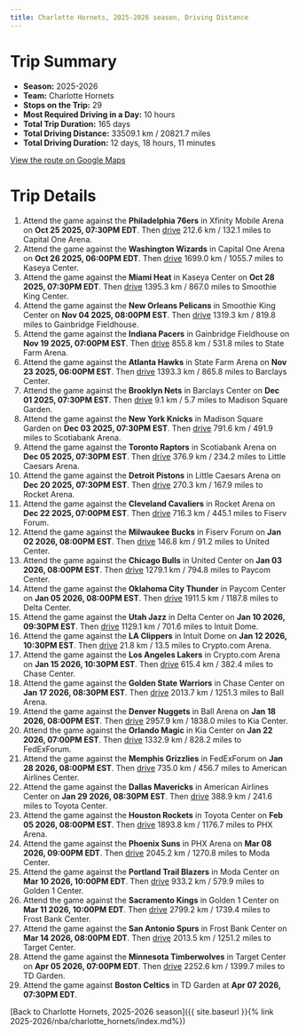 ```yaml
---
title: Charlotte Hornets, 2025-2026 season, Driving Distance
---
```


# Trip Summary
- **Season:** 2025-2026
- **Team:** Charlotte Hornets
- **Stops on the Trip:** 29
- **Most Required Driving in a Day:** 10 hours
- **Total Trip Duration:** 165 days
- **Total Driving Distance:** 33509.1 km / 20821.7 miles
- **Total Driving Duration:** 12 days, 18 hours, 11 minutes

[View the route on Google Maps](https://www.google.com/maps/dir/Xfinity+Mobile+Arena+Philadelphia+PA/Capital+One+Arena+Washington+DC/Kaseya+Center+Miami+FL/Smoothie+King+Center+New+Orleans+LA/Gainbridge+Fieldhouse+Indianapolis+IN/State+Farm+Arena+Atlanta+GA/Barclays+Center+Brooklyn+NY/Madison+Square+Garden+New+York+NY/Scotiabank+Arena+Toronto+ON/Little+Caesars+Arena+Detroit+MI/Rocket+Arena+Cleveland+OH/Fiserv+Forum+Milwaukee+WI/United+Center+Chicago+IL/Paycom+Center+Oklahoma+City+OK/Delta+Center+Salt+Lake+City+UT/Intuit+Dome+Inglewood+CA/Crypto.com+Arena+Los+Angeles+CA/Chase+Center+San+Francisco+CA/Ball+Arena+Denver+CO/Kia+Center+Orlando+FL/FedExForum+Memphis+TN/American+Airlines+Center+Dallas+TX/Toyota+Center+Houston+TX/PHX+Arena+Phoenix+AZ/Moda+Center+Portland+OR/Golden+1+Center+Sacramento+CA/Frost+Bank+Center+San+Antonio+TX/Target+Center+Minneapolis+MN/TD+Garden+Boston+MA)

# Trip Details
1. Attend the game against the **Philadelphia 76ers** in Xfinity Mobile Arena on **Oct 25 2025, 07:30PM EDT**. Then [drive](https://www.google.com/maps/dir/Xfinity+Mobile+Arena+Philadelphia+PA/Capital+One+Arena+Washington+DC) 212.6 km / 132.1 miles to Capital One Arena.
2. Attend the game against the **Washington Wizards** in Capital One Arena on **Oct 26 2025, 06:00PM EDT**. Then [drive](https://www.google.com/maps/dir/Capital+One+Arena+Washington+DC/Kaseya+Center+Miami+FL) 1699.0 km / 1055.7 miles to Kaseya Center.
3. Attend the game against the **Miami Heat** in Kaseya Center on **Oct 28 2025, 07:30PM EDT**. Then [drive](https://www.google.com/maps/dir/Kaseya+Center+Miami+FL/Smoothie+King+Center+New+Orleans+LA) 1395.3 km / 867.0 miles to Smoothie King Center.
4. Attend the game against the **New Orleans Pelicans** in Smoothie King Center on **Nov 04 2025, 08:00PM EST**. Then [drive](https://www.google.com/maps/dir/Smoothie+King+Center+New+Orleans+LA/Gainbridge+Fieldhouse+Indianapolis+IN) 1319.3 km / 819.8 miles to Gainbridge Fieldhouse.
5. Attend the game against the **Indiana Pacers** in Gainbridge Fieldhouse on **Nov 19 2025, 07:00PM EST**. Then [drive](https://www.google.com/maps/dir/Gainbridge+Fieldhouse+Indianapolis+IN/State+Farm+Arena+Atlanta+GA) 855.8 km / 531.8 miles to State Farm Arena.
6. Attend the game against the **Atlanta Hawks** in State Farm Arena on **Nov 23 2025, 06:00PM EST**. Then [drive](https://www.google.com/maps/dir/State+Farm+Arena+Atlanta+GA/Barclays+Center+Brooklyn+NY) 1393.3 km / 865.8 miles to Barclays Center.
7. Attend the game against the **Brooklyn Nets** in Barclays Center on **Dec 01 2025, 07:30PM EST**. Then [drive](https://www.google.com/maps/dir/Barclays+Center+Brooklyn+NY/Madison+Square+Garden+New+York+NY) 9.1 km / 5.7 miles to Madison Square Garden.
8. Attend the game against the **New York Knicks** in Madison Square Garden on **Dec 03 2025, 07:30PM EST**. Then [drive](https://www.google.com/maps/dir/Madison+Square+Garden+New+York+NY/Scotiabank+Arena+Toronto+ON) 791.6 km / 491.9 miles to Scotiabank Arena.
9. Attend the game against the **Toronto Raptors** in Scotiabank Arena on **Dec 05 2025, 07:30PM EST**. Then [drive](https://www.google.com/maps/dir/Scotiabank+Arena+Toronto+ON/Little+Caesars+Arena+Detroit+MI) 376.9 km / 234.2 miles to Little Caesars Arena.
10. Attend the game against the **Detroit Pistons** in Little Caesars Arena on **Dec 20 2025, 07:30PM EST**. Then [drive](https://www.google.com/maps/dir/Little+Caesars+Arena+Detroit+MI/Rocket+Arena+Cleveland+OH) 270.3 km / 167.9 miles to Rocket Arena.
11. Attend the game against the **Cleveland Cavaliers** in Rocket Arena on **Dec 22 2025, 07:00PM EST**. Then [drive](https://www.google.com/maps/dir/Rocket+Arena+Cleveland+OH/Fiserv+Forum+Milwaukee+WI) 716.3 km / 445.1 miles to Fiserv Forum.
12. Attend the game against the **Milwaukee Bucks** in Fiserv Forum on **Jan 02 2026, 08:00PM EST**. Then [drive](https://www.google.com/maps/dir/Fiserv+Forum+Milwaukee+WI/United+Center+Chicago+IL) 146.8 km / 91.2 miles to United Center.
13. Attend the game against the **Chicago Bulls** in United Center on **Jan 03 2026, 08:00PM EST**. Then [drive](https://www.google.com/maps/dir/United+Center+Chicago+IL/Paycom+Center+Oklahoma+City+OK) 1279.1 km / 794.8 miles to Paycom Center.
14. Attend the game against the **Oklahoma City Thunder** in Paycom Center on **Jan 05 2026, 08:00PM EST**. Then [drive](https://www.google.com/maps/dir/Paycom+Center+Oklahoma+City+OK/Delta+Center+Salt+Lake+City+UT) 1911.5 km / 1187.8 miles to Delta Center.
15. Attend the game against the **Utah Jazz** in Delta Center on **Jan 10 2026, 09:30PM EST**. Then [drive](https://www.google.com/maps/dir/Delta+Center+Salt+Lake+City+UT/Intuit+Dome+Inglewood+CA) 1129.1 km / 701.6 miles to Intuit Dome.
16. Attend the game against the **LA Clippers** in Intuit Dome on **Jan 12 2026, 10:30PM EST**. Then [drive](https://www.google.com/maps/dir/Intuit+Dome+Inglewood+CA/Crypto.com+Arena+Los+Angeles+CA) 21.8 km / 13.5 miles to Crypto.com Arena.
17. Attend the game against the **Los Angeles Lakers** in Crypto.com Arena on **Jan 15 2026, 10:30PM EST**. Then [drive](https://www.google.com/maps/dir/Crypto.com+Arena+Los+Angeles+CA/Chase+Center+San+Francisco+CA) 615.4 km / 382.4 miles to Chase Center.
18. Attend the game against the **Golden State Warriors** in Chase Center on **Jan 17 2026, 08:30PM EST**. Then [drive](https://www.google.com/maps/dir/Chase+Center+San+Francisco+CA/Ball+Arena+Denver+CO) 2013.7 km / 1251.3 miles to Ball Arena.
19. Attend the game against the **Denver Nuggets** in Ball Arena on **Jan 18 2026, 08:00PM EST**. Then [drive](https://www.google.com/maps/dir/Ball+Arena+Denver+CO/Kia+Center+Orlando+FL) 2957.9 km / 1838.0 miles to Kia Center.
20. Attend the game against the **Orlando Magic** in Kia Center on **Jan 22 2026, 07:00PM EST**. Then [drive](https://www.google.com/maps/dir/Kia+Center+Orlando+FL/FedExForum+Memphis+TN) 1332.9 km / 828.2 miles to FedExForum.
21. Attend the game against the **Memphis Grizzlies** in FedExForum on **Jan 28 2026, 08:00PM EST**. Then [drive](https://www.google.com/maps/dir/FedExForum+Memphis+TN/American+Airlines+Center+Dallas+TX) 735.0 km / 456.7 miles to American Airlines Center.
22. Attend the game against the **Dallas Mavericks** in American Airlines Center on **Jan 29 2026, 08:30PM EST**. Then [drive](https://www.google.com/maps/dir/American+Airlines+Center+Dallas+TX/Toyota+Center+Houston+TX) 388.9 km / 241.6 miles to Toyota Center.
23. Attend the game against the **Houston Rockets** in Toyota Center on **Feb 05 2026, 08:00PM EST**. Then [drive](https://www.google.com/maps/dir/Toyota+Center+Houston+TX/PHX+Arena+Phoenix+AZ) 1893.8 km / 1176.7 miles to PHX Arena.
24. Attend the game against the **Phoenix Suns** in PHX Arena on **Mar 08 2026, 09:00PM EDT**. Then [drive](https://www.google.com/maps/dir/PHX+Arena+Phoenix+AZ/Moda+Center+Portland+OR) 2045.2 km / 1270.8 miles to Moda Center.
25. Attend the game against the **Portland Trail Blazers** in Moda Center on **Mar 10 2026, 10:00PM EDT**. Then [drive](https://www.google.com/maps/dir/Moda+Center+Portland+OR/Golden+1+Center+Sacramento+CA) 933.2 km / 579.9 miles to Golden 1 Center.
26. Attend the game against the **Sacramento Kings** in Golden 1 Center on **Mar 11 2026, 10:00PM EDT**. Then [drive](https://www.google.com/maps/dir/Golden+1+Center+Sacramento+CA/Frost+Bank+Center+San+Antonio+TX) 2799.2 km / 1739.4 miles to Frost Bank Center.
27. Attend the game against the **San Antonio Spurs** in Frost Bank Center on **Mar 14 2026, 08:00PM EDT**. Then [drive](https://www.google.com/maps/dir/Frost+Bank+Center+San+Antonio+TX/Target+Center+Minneapolis+MN) 2013.5 km / 1251.2 miles to Target Center.
28. Attend the game against the **Minnesota Timberwolves** in Target Center on **Apr 05 2026, 07:00PM EDT**. Then [drive](https://www.google.com/maps/dir/Target+Center+Minneapolis+MN/TD+Garden+Boston+MA) 2252.6 km / 1399.7 miles to TD Garden.
29. Attend the game against **Boston Celtics** in TD Garden at **Apr 07 2026, 07:30PM EDT**.

[Back to Charlotte Hornets, 2025-2026 season]({{ site.baseurl }}{% link 2025-2026/nba/charlotte_hornets/index.md%})
